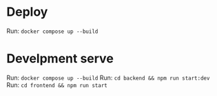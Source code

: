 # Deploy

Run: `docker compose up --build`

# Develpment serve
Run: `docker compose up --build`
Run: `cd backend && npm run start:dev`
Run: `cd frontend && npm run start`
